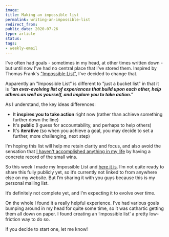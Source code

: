 ```yaml
---
image: 
title: Making an impossible list
permalink: writing-an-impossible-list
redirect_from: 
public_date: 2020-07-26
type: article
status: 
tags:
- weekly-email
---
```


I've often had goals - sometimes in my head, at other times written down - but until now I've had no central place that I've stored them. Inspired by Thomas Frank's ["Impossible List"](https://collegeinfogeek.com/about/meet-the-author/my-impossible-list/?utm_source=chris-lovejoy&utm_medium=email), I've decided to change that.

Apparently an "Impossible List" is different to "just a bucket list" in that it is _**"an ever-evolving list of experiences that build upon each other, help others as well as yourself, and implore you to take action."**_

As I understand, the key ideas differences:

- It **inspires you to take action** right now (rather than achieve something further down the line)
- It's **public** (I guess for accountability, and perhaps to help others)
- It's **iterative** (so when you achieve a goal, you may decide to set a further, more challenging, next step)

I'm hoping this list will help me retain clarity and focus, and also avoid the sensation that [I haven't accomplished anything in my life](https://www.youtube.com/watch?v=YR-HD3RA-AE&utm_source=chris-lovejoy&utm_medium=email) by having a concrete record of the small wins.

So this week I made my Impossible List and [here it is](https://chrislovejoy.me/impossible-list/?utm_source=chris-lovejoy&utm_medium=email). I’m not quite ready to share this fully publicly yet, so it’s currently not linked to from anywhere else on my website. But I’m sharing it with you guys because this is my personal mailing list.

It’s definitely not complete yet, and I’m expecting it to evolve over time.

On the whole I found it a really helpful experience. I’ve had various goals bumping around in my head for quite some time, so it was cathartic getting them all down on paper. I found creating an ‘impossible list’ a pretty low-friction way to do so.

If you decide to start one, let me know!


